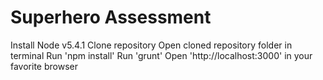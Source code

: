 # Superhero Assessment

Install Node v5.4.1
Clone repository
Open cloned repository folder in terminal
Run 'npm install'
Run 'grunt'
Open 'http://localhost:3000' in your favorite browser